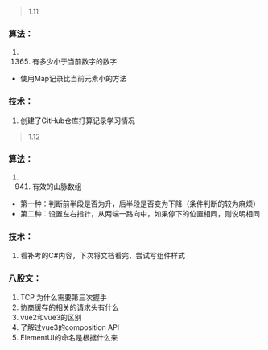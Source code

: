 > 1.11
###  算法：
1. 1365. 有多少小于当前数字的数字
  + 使用Map记录比当前元素小的方法
### 技术：
1. 创建了GitHub仓库打算记录学习情况
> 1.12
### 算法：
1. 941. 有效的山脉数组
+ 第一种：判断前半段是否为升，后半段是否变为下降（条件判断的较为麻烦）
+ 第二种：设置左右指针，从两端一路向中，如果停下的位置相同，则说明相同
### 技术：
1. 看补考的C#内容，下次将文档看完，尝试写组件样式
### 八股文：
1. TCP 为什么需要第三次握手
2. 协商缓存的相关的请求头有什么
3. vue2和vue3的区别
4. 了解过vue3的composition API
5. ElementUI的命名是根据什么来

